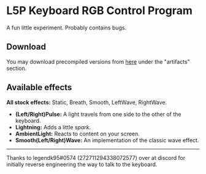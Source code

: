 # L5P Keyboard RGB Control Program

A fun little experiment. Probably contains bugs.

## Download

You may download precompiled versions from [here](https://github.com/4JX/L5P-Keyboard-RGB/actions/runs/1164448234) under the "artifacts" section.

## Available effects

**All stock effects:** Static, Breath, Smooth, LeftWave, RightWave.

- **(Left/Right)Pulse:** A light travels from one side to the other of the keyboard.
- **Lightning:** Adds a little _spark_.
- **AmbientLight:** Reacts to content on your screen.
- **Smooth(Left/Right)Wave:** An implementation of the classic wave effect.

---

Thanks to legendk95#0574 (272711294338072577) over at discord for initially reverse engineering the way to talk to the keyboard.
